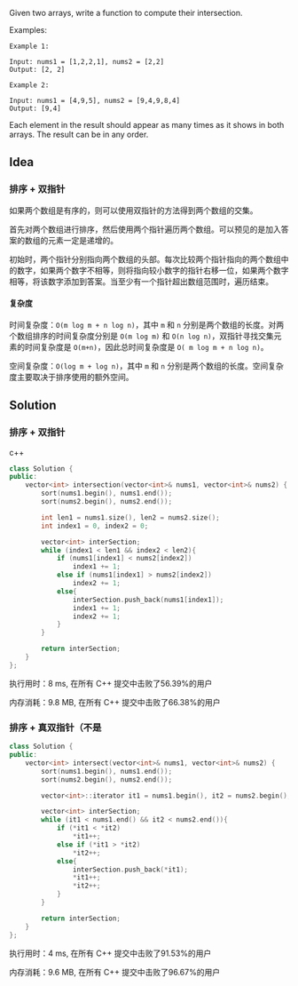 Given two arrays, write a function to compute their intersection.

Examples:

```
Example 1:

Input: nums1 = [1,2,2,1], nums2 = [2,2]
Output: [2, 2]

Example 2:

Input: nums1 = [4,9,5], nums2 = [9,4,9,8,4]
Output: [9,4]
```

Each element in the result should appear as many times as it shows in both arrays.
The result can be in any order.

## Idea

### 排序 + 双指针

如果两个数组是有序的，则可以使用双指针的方法得到两个数组的交集。

首先对两个数组进行排序，然后使用两个指针遍历两个数组。可以预见的是加入答案的数组的元素一定是递增的。

初始时，两个指针分别指向两个数组的头部。每次比较两个指针指向的两个数组中的数字，如果两个数字不相等，则将指向较小数字的指针右移一位，如果两个数字相等，将该数字添加到答案。当至少有一个指针超出数组范围时，遍历结束。

#### 复杂度

时间复杂度：`O(m log m + n log n)`，其中 `m` 和 `n` 分别是两个数组的长度。对两个数组排序的时间复杂度分别是 `O(m log m)` 和 `O(n log n)`，双指针寻找交集元素的时间复杂度是 `O(m+n)`，因此总时间复杂度是 `O( m log m + n log n)`。

空间复杂度：`O(log m + log n)`，其中 `m` 和 `n` 分别是两个数组的长度。空间复杂度主要取决于排序使用的额外空间。

## Solution

### 排序 + 双指针

c++

```c++
class Solution {
public:
    vector<int> intersection(vector<int>& nums1, vector<int>& nums2) {
        sort(nums1.begin(), nums1.end());
        sort(nums2.begin(), nums2.end());

        int len1 = nums1.size(), len2 = nums2.size();
        int index1 = 0, index2 = 0;

        vector<int> interSection;
        while (index1 < len1 && index2 < len2){
            if (nums1[index1] < nums2[index2])
                index1 += 1;
            else if (nums1[index1] > nums2[index2])
                index2 += 1;
            else{
                interSection.push_back(nums1[index1]);
                index1 += 1;
                index2 += 1;
            }
        }

        return interSection;
    }
};
```

执行用时：8 ms, 在所有 C++ 提交中击败了56.39%的用户

内存消耗：9.8 MB, 在所有 C++ 提交中击败了66.38%的用户

### 排序 + 真双指针（不是

```c++
class Solution {
public:
    vector<int> intersect(vector<int>& nums1, vector<int>& nums2) {
        sort(nums1.begin(), nums1.end());
        sort(nums2.begin(), nums2.end());

        vector<int>::iterator it1 = nums1.begin(), it2 = nums2.begin();

        vector<int> interSection;
        while (it1 < nums1.end() && it2 < nums2.end()){
            if (*it1 < *it2)
                *it1++;
            else if (*it1 > *it2)
                *it2++;
            else{
                interSection.push_back(*it1);
                *it1++;
                *it2++;
            }
        }

        return interSection;
    }
};
```

执行用时：4 ms, 在所有 C++ 提交中击败了91.53%的用户

内存消耗：9.6 MB, 在所有 C++ 提交中击败了96.67%的用户
